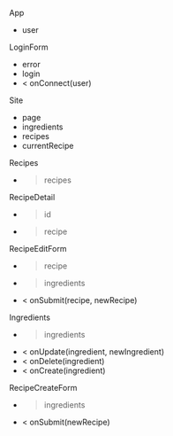 App

- user

LoginForm

- error
- login
- < onConnect(user)

Site

- page
- ingredients
- recipes
- currentRecipe

Recipes

- > recipes

RecipeDetail

- > id
- > recipe

RecipeEditForm

- > recipe
- > ingredients
- < onSubmit(recipe, newRecipe)

Ingredients

- > ingredients
- < onUpdate(ingredient, newIngredient)
- < onDelete(ingredient)
- < onCreate(ingredient)

RecipeCreateForm

- > ingredients
- < onSubmit(newRecipe)
